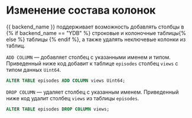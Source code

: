 # Изменение состава колонок

{{ backend_name }} поддерживает возможность добавлять столбцы в {% if backend_name == "YDB" %} строковые и колоночные таблицы{% else %} таблицы {% endif %}, а также удалять неключевые колонки из таблиц.

```ADD COLUMN``` — добавляет столбец с указанными именем и типом. Приведенный ниже код добавит к таблице ```episodes``` столбец ```views``` с типом данных ```Uint64```.

```sql
ALTER TABLE episodes ADD COLUMN views Uint64;
```

```DROP COLUMN``` — удаляет столбец с указанным именем. Приведенный ниже код удалит столбец ```views``` из таблицы ```episodes```.

```sql
ALTER TABLE episodes DROP COLUMN views;
```